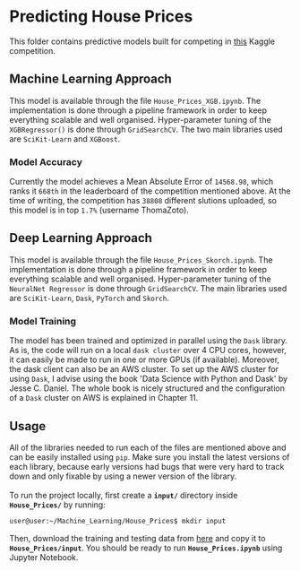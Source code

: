 # Predicting House Prices

This folder contains predictive models built for competing in
[this](https://www.kaggle.com/competitions/home-data-for-ml-course/) Kaggle 
competition.

## Machine Learning Approach
This model is available through the file `House_Prices_XGB.ipynb`.
The implementation is done through a pipeline framework in order to keep
everything scalable and well organised. Hyper-parameter tuning of the
`XGBRegressor()` is done through `GridSearchCV`. The two main libraries used are
`SciKit-Learn` and `XGBoost`.

### Model Accuracy
Currently the model achieves a Mean Absolute Error of `14568.98`, which ranks it
`668th` in the leaderboard of the competition mentioned above. At the time of
writing, the competition has `38808` different slutions uploaded, so this model
is in top `1.7%` (username ThomaZoto).

## Deep Learning Approach
This model is available through the file `House_Prices_Skorch.ipynb`.
The implementation is done through a pipeline framework in order to keep
everything scalable and well organised. Hyper-parameter tuning of the
`NeuralNet Regressor` is done through `GridSearchCV`. The main libraries used are
`SciKit-Learn`, `Dask`, `PyTorch` and `Skorch`.

### Model Training
The model has been trained and optimized in parallel using the `Dask` library.
As is, the code will run on a local `dask cluster` over 4 CPU cores, however,
it can easily be made to run in one or more GPUs (if available). Moreover, the
dask client can also be an AWS cluster. To set up the AWS cluster for using
`Dask`, I advise using the book 'Data Science with Python and Dask' by Jesse
C. Daniel.
The whole book is nicely structured and the configuration of a `Dask` cluster on
AWS is explained in Chapter 11.

## Usage
All of the libraries needed to run each of the files are mentioned above and can
be easily installed using `pip`. Make sure you install the latest versions of
each library, because early versions had bugs that were very hard to track down
and only fixable by using a newer version of the library. \
\
To run the project locally, first create a **`input/`** directory inside
**`House_Prices/`** by running:
```sh
user@user:~/Machine_Learning/House_Prices$ mkdir input
```
Then, download the training and testing data from
[here](https://www.kaggle.com/competitions/home-data-for-ml-course/data) and
copy it to **`House_Prices/input`**. You should be ready to run
**`House_Prices.ipynb`** using Jupyter Notebook.

